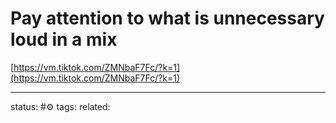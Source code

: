 # Pay attention to what is unnecessary loud in a mix  

[https://vm.tiktok.com/ZMNbaF7Fc/?k=1](https://vm.tiktok.com/ZMNbaF7Fc/?k=1)

---
status: #⚙️ 
tags: 
related: 
